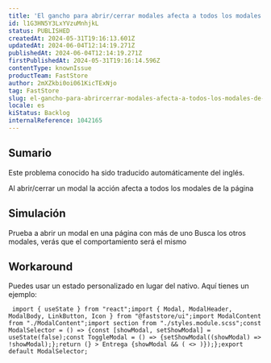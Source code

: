 ```yaml
---
title: 'El gancho para abrir/cerrar modales afecta a todos los modales de la página'
id: l1G3HN5Y3LxYVzuMnhjkL
status: PUBLISHED
createdAt: 2024-05-31T19:16:13.601Z
updatedAt: 2024-06-04T12:14:19.271Z
publishedAt: 2024-06-04T12:14:19.271Z
firstPublishedAt: 2024-05-31T19:16:14.596Z
contentType: knownIssue
productTeam: FastStore
author: 2mXZkbi0oi061KicTExNjo
tag: FastStore
slug: el-gancho-para-abrircerrar-modales-afecta-a-todos-los-modales-de-la-pagina
locale: es
kiStatus: Backlog
internalReference: 1042165
---
```


## Sumario

<div class="alert alert-info">
  <p>Este problema conocido ha sido traducido automáticamente del inglés.</p>
</div>


Al abrir/cerrar un modal la acción afecta a todos los modales de la página


##

## Simulación


Prueba a abrir un modal en una página con más de uno
Busca los otros modales, verás que el comportamiento será el mismo



## Workaround


Puedes usar un estado personalizado en lugar del nativo. Aquí tienes un ejemplo:

     import { useState } from "react";import { Modal, ModalHeader, ModalBody, LinkButton, Icon } from "@faststore/ui";import ModalContent from "./ModalContent";import section from "./styles.module.scss";const ModalSelector = () => {const [showModal, setShowModal] = useState(false);const ToggleModal = () => {setShowModal((showModal) => !showModal);};return (} > Entrega {showModal && ( <> )});};export default ModalSelector;





